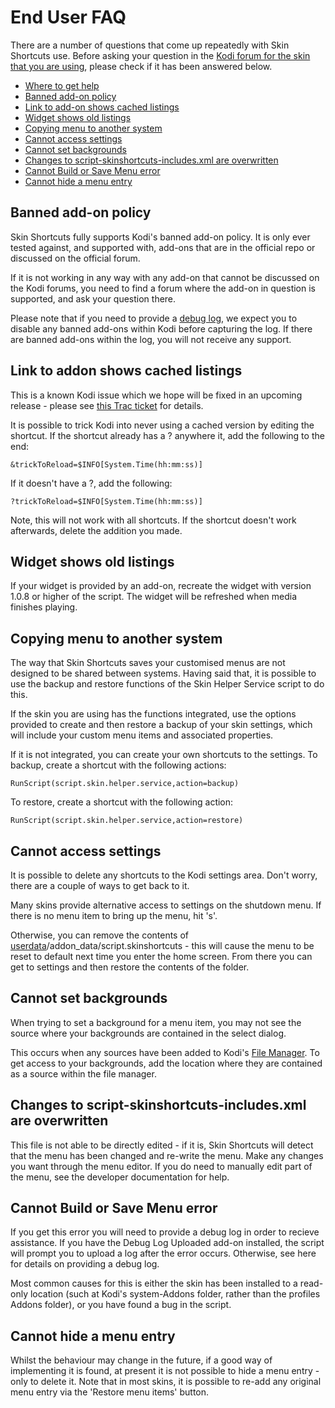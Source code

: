 # End User FAQ

There are a number of questions that come up repeatedly with Skin Shortcuts use. Before asking your question in the [Kodi forum for the skin that you are using](http://forum.kodi.tv/forumdisplay.php?fid=67), please check if it has been answered below.

* [Where to get help](../../README.md#where-to-get-help---users)
* [Banned add-on policy](#banned-add-on-policy)
* [Link to add-on shows cached listings](#link-to-addon-shows-cached-listings)
* [Widget shows old listings](#widget-shows-old-listings)
* [Copying menu to another system](#copying-menu-to-another-system)
* [Cannot access settings](#cannot-access-settings)
* [Cannot set backgrounds](#cannot-set-backgrounds)
* [Changes to script-skinshortcuts-includes.xml are overwritten](#changes-to-script-skinshortcuts-includesxml-are-overwritten)
* [Cannot Build or Save Menu error](#cannot-build-or-save-menu-error)
* [Cannot hide a menu entry](#cannot-hide-a-menu-entry)

## Banned add-on policy

Skin Shortcuts fully supports Kodi's banned add-on policy. It is only ever tested against, and supported with, add-ons that are in the official repo or discussed on the official forum.

If it is not working in any way with any add-on that cannot be discussed on the Kodi forums, you need to find a forum where the add-on in question is supported, and ask your question there.

Please note that if you need to provide a [debug log](http://kodi.wiki/view/Debug_log), we expect you to disable any banned add-ons within Kodi before capturing the log. If there are banned add-ons within the log, you will not receive any support.

## Link to addon shows cached listings

This is a known Kodi issue which we hope will be fixed in an upcoming release - please see [this Trac ticket](http://trac.kodi.tv/ticket/16676) for details.

It is possible to trick Kodi into never using a cached version by editing the shortcut. If the shortcut already has a ? anywhere it, add the following to the end:

`&trickToReload=$INFO[System.Time(hh:mm:ss)]`

If it doesn't have a ?, add the following:

`?trickToReload=$INFO[System.Time(hh:mm:ss)]`

Note, this will not work with all shortcuts. If the shortcut doesn't work afterwards, delete the addition you made.

## Widget shows old listings

If your widget is provided by an add-on, recreate the widget with version 1.0.8 or higher of the script. The widget will be refreshed when media finishes playing.

## Copying menu to another system

The way that Skin Shortcuts saves your customised menus are not designed to be shared between systems. Having said that, it is possible to use the backup and restore functions of the Skin Helper Service script to do this.

If the skin you are using has the functions integrated, use the options provided to create and then restore a backup of your skin settings, which will include your custom menu items and associated properties.

If it is not integrated, you can create your own shortcuts to the settings. To backup, create a shortcut with the following actions:

`RunScript(script.skin.helper.service,action=backup)`

To restore, create a shortcut with the following action:

`RunScript(script.skin.helper.service,action=restore)`

## Cannot access settings

It is possible to delete any shortcuts to the Kodi settings area. Don't worry, there are a couple of ways to get back to it.

Many skins provide alternative access to settings on the shutdown menu. If there is no menu item to bring up the menu, hit 's'.

Otherwise, you can remove the contents of [userdata](http://kodi.wiki/view/Userdata)/addon_data/script.skinshortcuts - this will cause the menu to be reset to default next time you enter the home screen. From there you can get to settings and then restore the contents of the folder.

## Cannot set backgrounds

When trying to set a background for a menu item, you may not see the source where your backgrounds are contained in the select dialog.

This occurs when any sources have been added to Kodi's [File Manager](http://kodi.wiki/view/File_manager). To get access to your backgrounds, add the location where they are contained as a source within the file manager.

## Changes to script-skinshortcuts-includes.xml are overwritten

This file is not able to be directly edited - if it is, Skin Shortcuts will detect that the menu has been changed and re-write the menu. Make any changes you want through the menu editor. If you do need to manually edit part of the menu, see the developer documentation for help.

## Cannot Build or Save Menu error

If you get this error you will need to provide a debug log in order to recieve assistance. If you have the Debug Log Uploaded add-on installed, the script will prompt you to upload a log after the error occurs. Otherwise, see here for details on providing a debug log.

Most common causes for this is either the skin has been installed to a read-only location (such at Kodi's system-Addons folder, rather than the profiles Addons folder), or you have found a bug in the script.

## Cannot hide a menu entry

Whilst the behaviour may change in the future, if a good way of implementing it is found, at present it is not possible to hide a menu entry - only to delete it. Note that in most skins, it is possible to re-add any original menu entry via the 'Restore menu items' button.